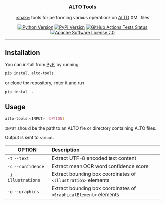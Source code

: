 <h3 align="center">ALTO Tools</h3>
<p align="center">
  <a href="https://www.python.org/">:snake:</a> tools for performing various operations on <a href="http://www.loc.gov/standards/alto/">ALTO</a> XML files
</p>
<p align="center">
  <a href="https://www.python.org/downloads/"><img src="https://img.shields.io/badge/python-3.7+-blue.svg" title="Python Version"></a>
  <a href="https://pypi.org/project/alto-tools/"><img src="https://img.shields.io/pypi/v/alto-tools.svg" title="PyPI Version"></a>
  <a href="https://github.com/cneud/alto-tools/actions/workflows/tests.yml"><img src="https://github.com/cneud/alto-tools/actions/workflows/tests.yml/badge.svg" title="GitHub Actions Tests Status"></a>
  <a href="https://opensource.org/license/apache-2-0/"><img src="https://img.shields.io/github/license/cneud/alto-tools" title="Apache Software License 2.0"></a>
</p>

---

## Installation

You can install from [PyPI](https://pypi.org/project/alto-tools/) by running

```bash
pip install alto-tools
```

or clone the repository, enter it and run

```bash
pip install .
```

## Usage

```bash
alto-tools <INPUT> [OPTION] 
```

`INPUT` should be the path to an ALTO file or directory containing ALTO files.

Output is sent to `stdout`.

| OPTION | Description |
|--------|:------------|
| `-t` `--text`  | Extract UTF-8 encoded text content |
| `-c` `--confidence`  | Extract mean OCR word confidence score |
| `-i` `--illustrations`  | Extract bounding box coordinates of `<Illustration>` elements |
| `-g` `--graphics`  | Extract bounding box coordinates of `<GraphicalElement>` elements |
